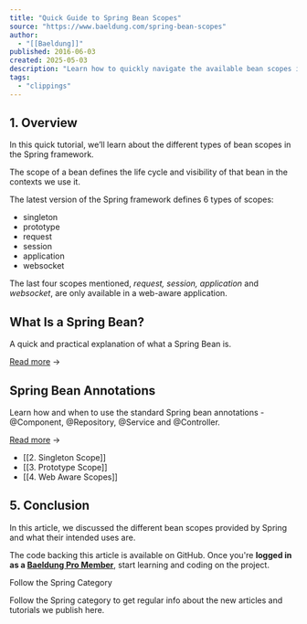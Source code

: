 ```yaml
---
title: "Quick Guide to Spring Bean Scopes"
source: "https://www.baeldung.com/spring-bean-scopes"
author:
  - "[[Baeldung]]"
published: 2016-06-03
created: 2025-05-03
description: "Learn how to quickly navigate the available bean scopes in the Spring framework."
tags:
  - "clippings"
---
```

## 1\. Overview

In this quick tutorial, we’ll learn about the different types of bean scopes in the Spring framework.

The scope of a bean defines the life cycle and visibility of that bean in the contexts we use it.

The latest version of the Spring framework defines 6 types of scopes:

- singleton
- prototype
- request
- session
- application
- websocket

The last four scopes mentioned, *request, session, application* and *websocket*, are only available in a web-aware application.

## What Is a Spring Bean?

A quick and practical explanation of what a Spring Bean is.

[Read more](https://www.baeldung.com/?post_type=post&p=41330) →

## Spring Bean Annotations

Learn how and when to use the standard Spring bean annotations - @Component, @Repository, @Service and @Controller.

[Read more](https://www.baeldung.com/?post_type=post&p=8176) →

- [[2. Singleton Scope]]
- [[3. Prototype Scope]]
- [[4. Web Aware Scopes]]
## 5\. Conclusion

In this article, we discussed the different bean scopes provided by Spring and what their intended uses are.

The code backing this article is available on GitHub. Once you're **logged in as a [Baeldung Pro Member](https://www.baeldung.com/members/)**, start learning and coding on the project.

Follow the Spring Category

Follow the Spring category to get regular info about the new articles and tutorials we publish here.